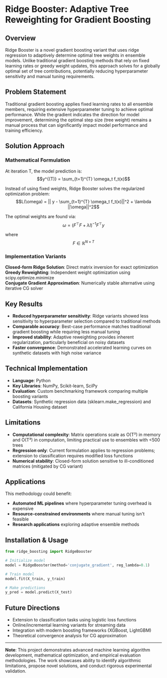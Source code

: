 # Ridge Booster: Adaptive Tree Reweighting for Gradient Boosting

## Overview

Ridge Booster is a novel gradient boosting variant that uses ridge regression to adaptively determine optimal tree weights in ensemble models. Unlike traditional gradient boosting methods that rely on fixed learning rates or greedy weight updates, this approach solves for a globally optimal set of tree contributions, potentially reducing hyperparameter sensitivity and manual tuning requirements.

## Problem Statement

Traditional gradient boosting applies fixed learning rates to all ensemble members, requiring extensive hyperparameter tuning to achieve optimal performance. While the gradient indicates the direction for model improvement, determining the optimal step size (tree weight) remains a manual process that can significantly impact model performance and training efficiency.

## Solution Approach

### Mathematical Formulation

At iteration T, the model prediction is:
$$y^{(T)} = \sum_{t=1}^{T} \omega_t f_t(x)$$

Instead of using fixed weights, Ridge Booster solves the regularized optimization problem:
$$L(\omega) = || y - \sum_{t=1}^{T} \omega_t f_t(x)||^2 + \lambda ||\omega||^2$$

The optimal weights are found via:
$$\omega = (F^{\top}F + \lambda I)^{-1}F^{\top}y$$

where $$F \in \mathbb{R}^{N \times T}$$
### Implementation Variants

**Closed-form Ridge Solution**: Direct matrix inversion for exact optimization
**Greedy Reweighting**: Independent weight optimization using scipy.optimize.minimize  
**Conjugate Gradient Approximation**: Numerically stable alternative using iterative CG solver

## Key Results

- **Reduced hyperparameter sensitivity**: Ridge variants showed less sensitivity to hyperparameter selection compared to traditional methods
- **Comparable accuracy**: Best-case performance matches traditional gradient boosting while requiring less manual tuning
- **Improved stability**: Adaptive reweighting provides inherent regularization, particularly beneficial on noisy datasets
- **Faster convergence**: Demonstrated accelerated learning curves on synthetic datasets with high noise variance

## Technical Implementation

- **Language**: Python
- **Key Libraries**: NumPy, Scikit-learn, SciPy
- **Evaluation**: Custom benchmarking framework comparing multiple boosting variants
- **Datasets**: Synthetic regression data (sklearn.make_regression) and California Housing dataset

## Limitations

- **Computational complexity**: Matrix operations scale as O(T²) in memory and O(T³) in computation, limiting practical use to ensembles with <500 trees
- **Regression only**: Current formulation applies to regression problems; extension to classification requires modified loss functions
- **Numerical stability**: Closed-form solution sensitive to ill-conditioned matrices (mitigated by CG variant)

## Applications

This methodology could benefit:
- **Automated ML pipelines** where hyperparameter tuning overhead is expensive
- **Resource-constrained environments** where manual tuning isn't feasible
- **Research applications** exploring adaptive ensemble methods


## Installation & Usage

```python
from ridge_boosting import RidgeBooster

# Initialize model
model = RidgeBooster(method='conjugate_gradient', reg_lambda=0.1)

# Train model
model.fit(X_train, y_train)

# Make predictions
y_pred = model.predict(X_test)
```

## Future Directions

- Extension to classification tasks using logistic loss functions
- Online/incremental learning variants for streaming data
- Integration with modern boosting frameworks (XGBoost, LightGBM)
- Theoretical convergence analysis for CG approximation

---

**Note**: This project demonstrates advanced machine learning algorithm development, mathematical optimization, and empirical evaluation methodologies. The work showcases ability to identify algorithmic limitations, propose novel solutions, and conduct rigorous experimental validation.